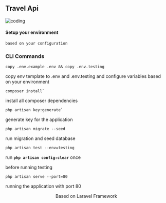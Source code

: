 <h2>Travel Api</h2>

<img src="https://media.tenor.com/qJ5evVs-_uUAAAAC/coding.gif" alt="coding" />

#### Setup your environment

```
based on your configuration
```

### CLI Commands

```batch
copy .env.example .env && copy .env.testing
```

copy env template to .env and .env.testing and configure variables based on your environment


```batch
composer install`
```
install all composer dependencies

```batch
php artisan key:generate`
```

generate key for the application

```batch
php artisan migrate --seed
```

run migration and seed database

```
php artisan test --env=testing
```
run **`php artisan config:clear`** once

before running testing

```
php artisan serve --port=80
```

running the application with port 80



<p align="center">Based on Laravel Framework</p>
